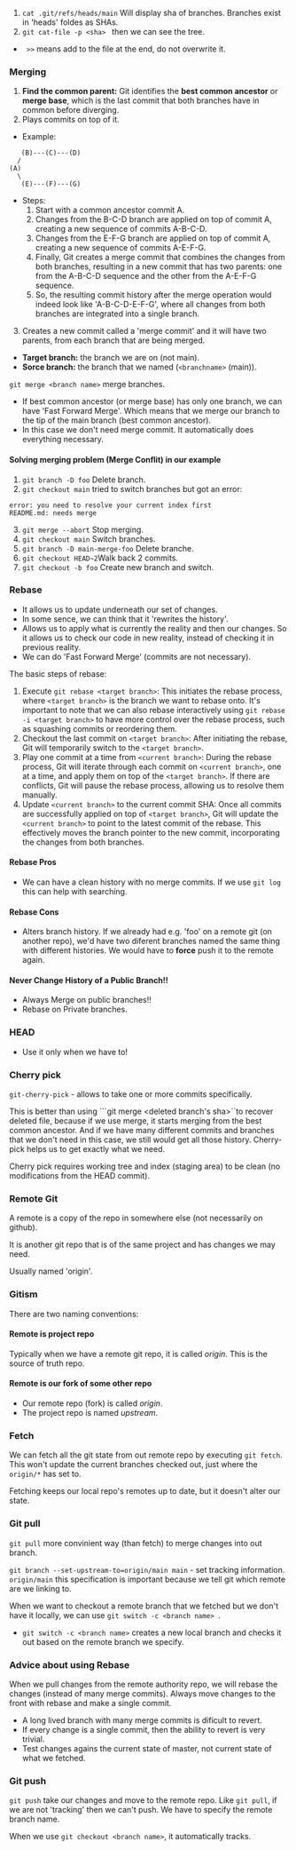 

1. ``` cat .git/refs/heads/main ```  Will display sha of branches. Branches exist in 'heads' foldes as SHAs. 
2. ```git cat-file -p <sha> ``` then we can see the tree.

- ```  >> ``` means add to the file at the end, do not overwrite it.


### Merging

1. <b>Find the common parent:</b> Git identifies the <b>best common ancestor</b> or <b>merge base</b>, which is the last commit that both branches have in common before diverging.
2. Plays commits on top of it.
- Example:
```
   (B)---(C)---(D)
  /               
(A)              
  \               
   (E)---(F)---(G)

``` 
- Steps:
  1. Start with a common ancestor commit A.
  2. Changes from the B-C-D branch are applied on top of commit A, creating a new sequence of commits A-B-C-D.
  3. Changes from the E-F-G branch are applied on top of commit A, creating a new sequence of commits A-E-F-G.
  4. Finally, Git creates a merge commit that combines the changes from both branches, resulting in a new commit that has two parents: one from the A-B-C-D sequence and the other from the A-E-F-G sequence.
  5. So, the resulting commit history after the merge operation would indeed look like 'A-B-C-D-E-F-G', where all changes from both branches are integrated into a single branch.


3. Creates a new commit called a 'merge commit' and it will have two parents, from each branch that are being merged.

- <b>Target branch:</b> the branch we are on (not main).
- <b>Sorce branch:</b> the branch that we named (```<branchname>``` (main)).

```git merge <branch name>``` merge branches.

-  If best common ancestor (or merge base) has only one branch, we can have 'Fast Forward Merge'. Which means that we merge our branch to the tip of the main branch (best common ancestor).
- In this case we don't need merge commit. It automatically does everything necessary.



#### Solving merging problem (Merge Conflit) in our example

1. ```git branch -D foo``` Delete branch.
1. ```git checkout main``` tried to switch branches but got an error:
```
error: you need to resolve your current index first
README.md: needs merge
```
3. ```git merge --abort``` Stop merging.
4. ```git checkout main``` Switch branches.
5. ```git branch -D main-merge-foo``` Delete branche.
6. ```git checkout HEAD~2```Walk back 2 commits.
7. ```git checkout -b foo``` Create new branch and switch.




### Rebase

- It allows us to update underneath our set of changes.
- In some sence, we can think that it 'rewrites the history'.
- Allows us to apply what is currently the reality and then our changes. So it allows us to check our code in new reality, instead of checking it in previous reality.
- We can do 'Fast Forward Merge' (commits are not necessary).

The basic steps of rebase:
1. Execute ```git rebase <target branch>```: This initiates the rebase process, where ```<target branch>``` is the branch we want to rebase onto. It's important to note that we can also rebase interactively using ```git rebase -i <target branch>``` to have more control over the rebase process, such as squashing commits or reordering them.
2. Checkout the last commit on ```<target branch>```: After initiating the rebase, Git will temporarily switch to the ```<target branch>```.
3. Play one commit at a time from ```<current branch>```: During the rebase process, Git will iterate through each commit on ```<current branch>```, one at a time, and apply them on top of the ```<target branch>```. If there are conflicts, Git will pause the rebase process, allowing us to resolve them manually.
4. Update ```<current branch>``` to the current commit SHA: Once all commits are successfully applied on top of ```<target branch>```, Git will update the ```<current branch>``` to point to the latest commit of the rebase. This effectively moves the branch pointer to the new commit, incorporating the changes from both branches.



#### Rebase Pros
- We can have a clean history with no merge commits. If we use ```git log``` this can help with searching.

#### Rebase Cons
- Alters branch history. If we already had e.g. 'foo' on a remote git (on another repo), we'd have two diferent branches named the same thing with different histories. We would have to <b>force</b> push it to the remote again.


#### Never Change History of a Public Branch!!

- Always Merge on public branches!!
- Rebase on Private branches.



### HEAD

- Use it only when we have to!

### Cherry pick

```git-cherry-pick``` - allows to take one or more commits specifically.
 

This is better than using ```git merge <deleted branch's sha>``to recover deleted file, because if we use merge, it starts merging from the best common ancestor. And if we have many different commits and branches that we don't need in this case, we still would get all those history. Cherry-pick helps us to get exactly what we need.

Cherry pick requires working tree and index (staging area) to be clean (no modifications from the HEAD commit).


### Remote Git

A remote is a copy of the repo in somewhere else (not necessarily on github).

It is another git repo that is of the same project and has changes we may need.

Usually named 'origin'.


### Gitism

There are two naming conventions:

#### Remote is project repo

Typically when we have a remote git repo, it is called <i>origin</i>. This is the source of truth repo.

#### Remote is our fork of some other repo

- Our remote repo (fork) is called <i>origin</i>.
- The project repo is named <i>upstream</i>.


### Fetch

We can fetch all the git state from out remote repo by executing ```git fetch```. This won't update the current branches checked out, just where the ```origin/*``` has set to.

Fetching keeps our local repo's remotes up to date, but it doesn't alter our state.


### Git pull

```git pull``` more convinient way (than fetch) to merge changes into out branch.

```git branch --set-upstream-to=origin/main main``` - set tracking information. ```origin/main``` this specification is important because we tell git which remote are we linking to.


When we want to checkout a remote branch that we fetched but we don't have it locally, we can use ```git switch -c <branch name> ```.

- ```git switch -c <branch name>``` creates a new local branch and checks it out based on the remote branch we specify.

### Advice about using Rebase

When we pull changes from the remote authority repo, we will rebase the changes (instead of many merge commits). Always move changes to the front with rebase and make a single commit.

- A long lived branch with many merge commits is dificult to revert.
- If every change is a single commit, then the ability to revert is very trivial.
- Test changes agains the current state of master, not current state of what we fetched.


### Git push

```git push``` take our changes and move to the remote repo. Like ```git pull```, if we are not 'tracking' then we can't push. We have to specify the remote branch name.


When we use ```git checkout <branch name>```, it automatically tracks.